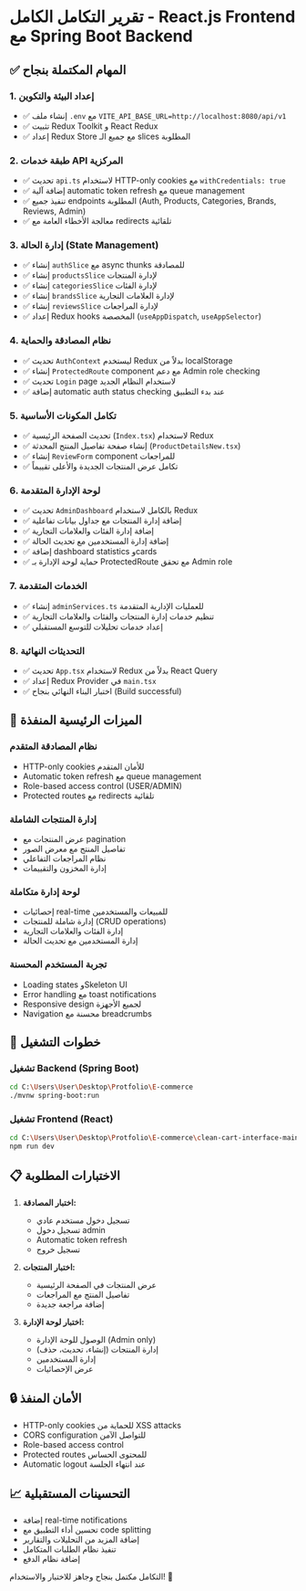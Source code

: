 # تقرير التكامل الكامل - React.js Frontend مع Spring Boot Backend

## ✅ المهام المكتملة بنجاح

### 1. إعداد البيئة والتكوين
- ✅ إنشاء ملف `.env` مع `VITE_API_BASE_URL=http://localhost:8080/api/v1`
- ✅ تثبيت Redux Toolkit و React Redux
- ✅ إعداد Redux Store مع جميع الـ slices المطلوبة

### 2. طبقة خدمات API المركزية
- ✅ تحديث `api.ts` لاستخدام HTTP-only cookies مع `withCredentials: true`
- ✅ إضافة آلية automatic token refresh مع queue management
- ✅ تنفيذ جميع endpoints المطلوبة (Auth, Products, Categories, Brands, Reviews, Admin)
- ✅ معالجة الأخطاء العامة مع redirects تلقائية

### 3. إدارة الحالة (State Management)
- ✅ إنشاء `authSlice` مع async thunks للمصادقة
- ✅ إنشاء `productsSlice` لإدارة المنتجات
- ✅ إنشاء `categoriesSlice` لإدارة الفئات
- ✅ إنشاء `brandsSlice` لإدارة العلامات التجارية
- ✅ إنشاء `reviewsSlice` لإدارة المراجعات
- ✅ إعداد Redux hooks المخصصة (`useAppDispatch`, `useAppSelector`)

### 4. نظام المصادقة والحماية
- ✅ تحديث `AuthContext` ليستخدم Redux بدلاً من localStorage
- ✅ إنشاء `ProtectedRoute` component مع دعم Admin role checking
- ✅ تحديث `Login` page لاستخدام النظام الجديد
- ✅ إضافة automatic auth status checking عند بدء التطبيق

### 5. تكامل المكونات الأساسية
- ✅ تحديث الصفحة الرئيسية (`Index.tsx`) لاستخدام Redux
- ✅ إنشاء صفحة تفاصيل المنتج المحدثة (`ProductDetailsNew.tsx`)
- ✅ إنشاء `ReviewForm` component للمراجعات
- ✅ تكامل عرض المنتجات الجديدة والأعلى تقييماً

### 6. لوحة الإدارة المتقدمة
- ✅ تحديث `AdminDashboard` بالكامل لاستخدام Redux
- ✅ إضافة إدارة المنتجات مع جداول بيانات تفاعلية
- ✅ إضافة إدارة الفئات والعلامات التجارية
- ✅ إضافة إدارة المستخدمين مع تحديث الحالة
- ✅ إضافة dashboard statistics وcards
- ✅ حماية لوحة الإدارة بـ ProtectedRoute مع تحقق Admin role

### 7. الخدمات المتقدمة
- ✅ إنشاء `adminServices.ts` للعمليات الإدارية المتقدمة
- ✅ تنظيم خدمات إدارة المنتجات والفئات والعلامات التجارية
- ✅ إعداد خدمات تحليلات للتوسع المستقبلي

### 8. التحديثات النهائية
- ✅ تحديث `App.tsx` لاستخدام Redux بدلاً من React Query
- ✅ إعداد Redux Provider في `main.tsx`
- ✅ اختبار البناء النهائي بنجاح (Build successful)

## 🔧 الميزات الرئيسية المنفذة

### نظام المصادقة المتقدم
- HTTP-only cookies للأمان المتقدم
- Automatic token refresh مع queue management
- Role-based access control (USER/ADMIN)
- Protected routes مع redirects تلقائية

### إدارة المنتجات الشاملة
- عرض المنتجات مع pagination
- تفاصيل المنتج مع معرض الصور
- نظام المراجعات التفاعلي
- إدارة المخزون والتقييمات

### لوحة إدارة متكاملة
- إحصائيات real-time للمبيعات والمستخدمين
- إدارة شاملة للمنتجات (CRUD operations)
- إدارة الفئات والعلامات التجارية
- إدارة المستخدمين مع تحديث الحالة

### تجربة المستخدم المحسنة
- Loading states وSkeleton UI
- Error handling مع toast notifications
- Responsive design لجميع الأجهزة
- Navigation محسنة مع breadcrumbs

## 🚀 خطوات التشغيل

### تشغيل Backend (Spring Boot)
```bash
cd C:\Users\User\Desktop\Protfolio\E-commerce
./mvnw spring-boot:run
```

### تشغيل Frontend (React)
```bash
cd C:\Users\User\Desktop\Protfolio\E-commerce\clean-cart-interface-main
npm run dev
```

## 📋 الاختبارات المطلوبة

1. **اختبار المصادقة:**
   - تسجيل دخول مستخدم عادي
   - تسجيل دخول admin
   - Automatic token refresh
   - تسجيل خروج

2. **اختبار المنتجات:**
   - عرض المنتجات في الصفحة الرئيسية
   - تفاصيل المنتج مع المراجعات
   - إضافة مراجعة جديدة

3. **اختبار لوحة الإدارة:**
   - الوصول للوحة الإدارة (Admin only)
   - إدارة المنتجات (إنشاء، تحديث، حذف)
   - إدارة المستخدمين
   - عرض الإحصائيات

## 🔒 الأمان المنفذ

- HTTP-only cookies للحماية من XSS attacks
- CORS configuration للتواصل الآمن
- Role-based access control
- Protected routes للمحتوى الحساس
- Automatic logout عند انتهاء الجلسة

## 📈 التحسينات المستقبلية

- إضافة real-time notifications
- تحسين أداء التطبيق مع code splitting
- إضافة المزيد من التحليلات والتقارير
- تنفيذ نظام الطلبات المتكامل
- إضافة نظام الدفع

التكامل مكتمل بنجاح وجاهز للاختبار والاستخدام! 🎉
